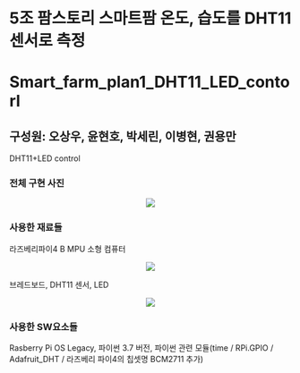 # 5조 팜스토리 스마트팜 온도, 습도를 DHT11센서로 측정
# Smart_farm_plan1_DHT11_LED_contorl
## 구성원: 오상우, 윤현호, 박세린, 이병현, 권용만
DHT11+LED control

### 전체 구현 사진
<p align="center">
<img src="https://user-images.githubusercontent.com/130550405/231494597-672900d9-cf49-4a55-84aa-42b22413bb42.jpg">
</p>

### 사용한 재료들
라즈베리파이4 B MPU 소형 컴퓨터
<p align="center">
<img src="https://user-images.githubusercontent.com/130550405/231491922-5f9f4808-c4a5-42e8-a3dc-6370f3bea3c4.jpg">
</p>

브레드보드, DHT11 센서, LED
<p align="center">
<img src="https://user-images.githubusercontent.com/130550405/231492370-56f394e5-60eb-4138-8113-65c485773c79.jpg">
</p>

### 사용한 SW요소들
Rasberry Pi OS Legacy, 파이썬 3.7 버전, 파이썬 관련 모듈(time / RPi.GPIO / Adafruit_DHT / 라즈베리 파이4의 칩셋명 BCM2711 추가)

